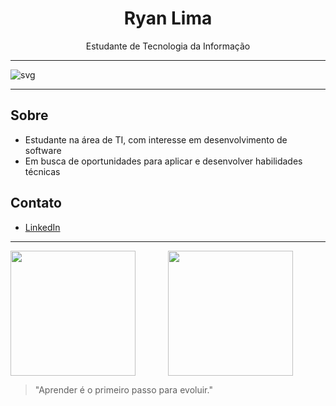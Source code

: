 <h1 align="center">Ryan Lima</h1>

<p align="center">
  Estudante de Tecnologia da Informação
</p>

---

![svg](https://raw.githubusercontent.com/RyanLima7/github-profile-3d-contrib/main/docs/demo/profile-night-rainbow.svg)

---

## Sobre

- Estudante na área de TI, com interesse em desenvolvimento de software
- Em busca de oportunidades para aplicar e desenvolver habilidades técnicas

## Contato

- [LinkedIn](https://www.linkedin.com/in/ryan-lima-ferreira-705149317/)

---

<div style="display: flex; justify-content: space-between; width: 100%; align-items:center;">
  <img height="200em" src="https://github-readme-stats.vercel.app/api/top-langs/?username=RyanLima7&layout=compact&langs_count=10&theme=tokyonight&custom_title=Tecnologias" style="flex: 1;"/>

 <img height="200em" src="https://github-readme-stats.vercel.app/api?username=RyanLima7&show_icons=true&theme=tokyonight&include_all_commits=true&locale=pt-br&count_private=true" style="flex: 1;"/>
</div>



> "Aprender é o primeiro passo para evoluir."
